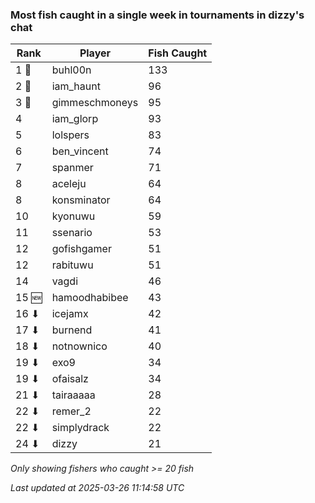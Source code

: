 ### Most fish caught in a single week in tournaments in dizzy's chat
| Rank | Player | Fish Caught |
|------|--------|-----------|
| 1 🥇  | buhl00n  | 133 |
| 2 🥈  | iam_haunt  | 96 |
| 3 🥉  | gimmeschmoneys  | 95 |
| 4  | iam_glorp  | 93 |
| 5  | lolspers  | 83 |
| 6  | ben_vincent  | 74 |
| 7  | spanmer  | 71 |
| 8  | aceleju  | 64 |
| 8  | konsminator  | 64 |
| 10  | kyonuwu  | 59 |
| 11  | ssenario  | 53 |
| 12  | gofishgamer  | 51 |
| 12  | rabituwu  | 51 |
| 14  | vagdi  | 46 |
| 15 🆕 | hamoodhabibee  | 43 |
| 16 ⬇ | icejamx  | 42 |
| 17 ⬇ | burnend  | 41 |
| 18 ⬇ | notnownico  | 40 |
| 19 ⬇ | exo9  | 34 |
| 19 ⬇ | ofaisalz  | 34 |
| 21 ⬇ | tairaaaaa  | 28 |
| 22 ⬇ | remer_2  | 22 |
| 22 ⬇ | simplydrack  | 22 |
| 24 ⬇ | dizzy  | 21 |

_Only showing fishers who caught >= 20 fish_

_Last updated at 2025-03-26 11:14:58 UTC_